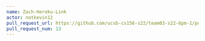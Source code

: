 ```yaml
---
name: Zach-Heroku-Link
actor: notkevin12
pull_request_url: https://github.com/ucsb-cs156-s22/team03-s22-6pm-1/pull/13
pull_request_num: 13
---
```

